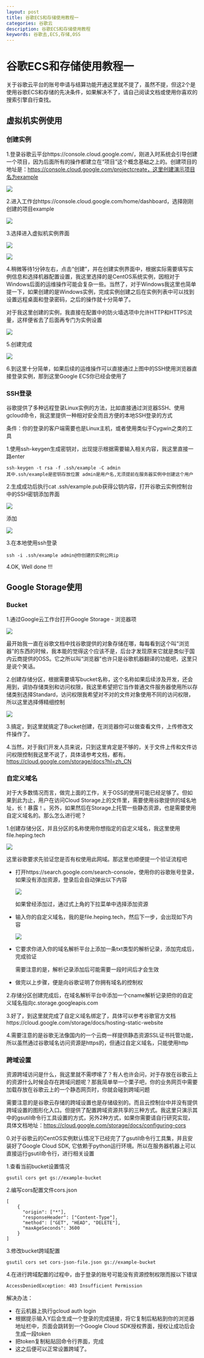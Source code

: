 ```yaml
---
layout: post
title: 谷歌ECS和存储使用教程一
categories: 谷歌云
description: 谷歌ECS和存储使用教程
keywords: 谷歌去,ECS,存储,OSS
---
```


# 谷歌ECS和存储使用教程一

关于谷歌云平台的账号申请与结算功能开通这里就不提了，虽然不提，但这2个是使用谷歌ECS和存储的先决条件，如果解决不了，请自己阅读文档或使用你喜欢的搜索引擎自行查找。

## 虚拟机实例使用

### 创建实例

1.登录谷歌云平台https://console.cloud.google.com/，刚进入时系统会引导创建一个项目，因为后面所有的操作都建立在“项目”这个概念基础之上的。创建项目的地址是：https://console.cloud.google.com/projectcreate，这里创建演示项目名为example

![](https://blog.heping.tech/Images/GoogleCloud/1.png)

2.进入工作台https://console.cloud.google.com/home/dashboard，选择刚刚创建的项目example

![](https://blog.heping.tech/Images/GoogleCloud/2.png)

3.选择进入虚拟机实例界面

![](https://blog.heping.tech/Images/GoogleCloud/3.png)

![](https://blog.heping.tech/Images/GoogleCloud/4.png)

4.稍微等待1分钟左右，点击“创建”，并在创建实例界面中，根据实际需要填写实例信息和选择机器配置设置，我这里选择的是CentOS系统实例，因相对于Windows后面的运维操作可能会复杂一些。当然了，对于Windows我这里也简单提一下，如果创建的是Windows实例，完成实例创建之后在实例列表中可以找到设置远程桌面和登录密码，之后的操作就十分简单了。

对于我这里创建的实例，我直接在配置中的防火墙选项中允许HTTP和HTTPS流量，这样便省去了后面再专门为实例设置

![](https://blog.heping.tech/Images/GoogleCloud/5.png)

5.创建完成

![](https://blog.heping.tech/Images/GoogleCloud/6.png)

6.到这里十分简单，如果后续的运维操作可以直接通过上图中的SSH使用浏览器直接登录实例，那到这里Google ECS你已经会使用了

### SSH登录

谷歌提供了多种远程登录Linux实例的方法，比如直接通过浏览器SSH、使用gcloud命令，我这里提供一种相对安全而且方便的本地SSH登录的方式

条件：你的登录的客户端需要也是Linux主机，或者使用类似于Cygwin之类的工具

1.使用ssh-keygen生成密钥对，出现提示根据需要输入相关内容，我这里直接一路enter

```
ssh-keygen -t rsa -f .ssh/example -C admin
其中.ssh/example是密钥存放位置 admin是用户名,无须提前在服务器实例中创建这个用户
```

2.生成成功后执行cat .ssh/example.pub获得公钥内容，打开谷歌云实例控制台中的SSH密钥添加界面

![](https://blog.heping.tech/Images/GoogleCloud/7.png)

添加

![](https://blog.heping.tech/Images/GoogleCloud/8.png)

3.在本地使用ssh登录

```
ssh -i .ssh/example admin@你创建的实例公网ip
```

4.OK, Well done !!!

## Google Storage使用

### Bucket

1.通过Google云工作台打开Google Storage - 浏览器项

![](https://blog.heping.tech/Images/GoogleCloud/a.png)

最开始我一直在谷歌文档中找谷歌提供的对象存储在哪，每每看到这个叫“浏览器”的东西的时候，我本能的觉得这个应该不是，后台才发现原来它就是类似于国内云商提供的OSS。它之所以叫“浏览器”也许只是谷歌机器翻译的功能吧，这里只是说个笑话。

2.创建存储分区，根据需要填写bucket名称，这个名称如果后续涉及开发，还会用到，调协存储类别和访问权限，我这里希望把它当作普通文件服务器使用所以存储类别选择Standard，访问权限我希望对不对的文件对象使用不同的访问权限，所以这里选择傅精细控制

![](https://blog.heping.tech/Images/GoogleCloud/b.png)

3.搞定，到这里就搞定了Bucket创建，在浏览器你可以做查看文件，上传修改文件操作了。

4.当然，对于我们开发人员来说，只到这里肯定是不够的，关于文件上传和文件访问权限控制我这里不说了，具体请参考文档，都有。https://cloud.google.com/storage/docs?hl=zh_CN

### 自定义域名

对于大多数情况而言，做完上面的工作，关于OSS的使用可能已经足够了。但如果到此为止，用户在访问Cloud Storage上的文件里，需要使用谷歌提供的域名地址，长！暴露！。另外，如果然后在Storage上托管一些静态资源，也是需要使用自定义域名的。那么怎么进行呢？

1.创建存储分区，并且分区的名称使用你想指定的自定义域名，我这里使用file.heping.tech

![](https://blog.heping.tech/Images/GoogleCloud/c.png)

这里谷歌要求先验证您是否有权使用此网域。那这里也顺便提一个验证流程吧

- 打开https://search.google.com/search-console，使用你的谷歌账号登录，如果没有添加资源，登录后会自动弹出以下内容

  ![](https://blog.heping.tech/Images/GoogleCloud/d.png)

  如果曾经添加过，通过式上角的下拉菜单中选择添加资源

- 输入你的自定义域名，我的是file.heping.tech，然后下一步，会出现如下内容

  ![](https://blog.heping.tech/Images/GoogleCloud/e.png)

- 它要求你进入你的域名解析平台上添加一条txt类型的解析记录，添加完成后，完成验证

  需要注意的是，解析记录添加后可能需要一段时间后才会生效

- 做完以上步骤，便是向谷歌证明了你拥有域名的控制权

2.存储分区创建完成后，在域名解析平台中添加一个cname解析记录把你的自定义域名指向c.storage.googleapis.com

3.好了，到这里就完成了自定义域名绑定了，具体可以参考谷歌官方文档https://cloud.google.com/storage/docs/hosting-static-website

4.需要注意的是谷歌无法像国内的一个云商一样提供静态资源SSL证书托管功能，所以虽然通过谷歌域名访问资源是https的，但通过自定义域名，只能使用http

### 跨域设置

资源跨域访问是什么，我这里就不需啰嗦了？有人也许会问，对于存放在谷歌云上的资源什么时候会存在跨域问题呢？那我简单举一个栗子吧，你的业务网页中需要加载存放在谷歌云上的一个静态网页时，你就会碰到跨域问题

需要注意的是谷歌云存储的跨域设置也是存储级别的。而且云控制台中并没有提供跨域设置的图形化入口。但提供了配置跨域资源共享的三种方式。我这里只演示其中的gsutil命令行工具设置的方式，另外2种方式，如果你需要请自行研究实现，具体文档地址：https://cloud.google.com/storage/docs/configuring-cors

0.对于谷歌云的CentOS实例默认情况下已经完了了gsutil命令行工具集，并且安装好了Google Cloud SDK, 它依赖于python运行环境。所以在服务器机器上可以直接运行gsutil命令行，进行相关设置

1.查看当前bucket设置情况

```
gsutil cors get gs://example-bucket
```

2.编写cors配置文件cors.json

```
[
    {
      "origin": ["*"],
      "responseHeader": ["Content-Type"],
      "method": ["GET", "HEAD", "DELETE"],
      "maxAgeSeconds": 3600
    }
]
```

3.修改bucket跨域配置

```
gsutil cors set cors-json-file.json gs://example-bucket
```

4.在进行跨域配置的过程中，由于登录的账号可能没有资源控制权限而报以下错误

```
AccessDeniedException: 403 Insufficient Permission
```

解决办法：

- 在云机器上执行gcloud auth login
- 根据提示输入Y后会生成一个登录的完成链接，将它复制后粘粘到你的浏览器地址栏中，页面会跳转到一个Google Cloud SDK授权界面，授权让成功后会生成一段token
- 把token复制粘贴回命令行界面，完成
- 这之后便可以正常设置跨域了。